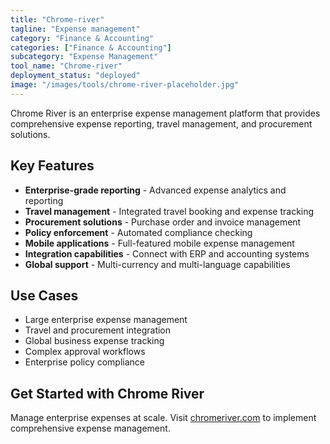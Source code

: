 ```yaml
---
title: "Chrome-river"
tagline: "Expense management"
category: "Finance & Accounting"
categories: ["Finance & Accounting"]
subcategory: "Expense Management"
tool_name: "Chrome-river"
deployment_status: "deployed"
image: "/images/tools/chrome-river-placeholder.jpg"
---
```

Chrome River is an enterprise expense management platform that provides comprehensive expense reporting, travel management, and procurement solutions.

## Key Features

- **Enterprise-grade reporting** - Advanced expense analytics and reporting
- **Travel management** - Integrated travel booking and expense tracking
- **Procurement solutions** - Purchase order and invoice management
- **Policy enforcement** - Automated compliance checking
- **Mobile applications** - Full-featured mobile expense management
- **Integration capabilities** - Connect with ERP and accounting systems
- **Global support** - Multi-currency and multi-language capabilities

## Use Cases

- Large enterprise expense management
- Travel and procurement integration
- Global business expense tracking
- Complex approval workflows
- Enterprise policy compliance

## Get Started with Chrome River

Manage enterprise expenses at scale. Visit [chromeriver.com](https://www.chromeriver.com) to implement comprehensive expense management.
